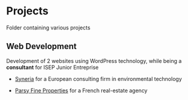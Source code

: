 # Projects

Folder containing various projects

## Web Development

Development of 2 websites using WordPress technology, while being a **consultant** for ISEP Junior Entreprise

- [Syneria](https://syneria.eu) for a European consulting firm in environmental technology

- [Parsy Fine Properties](https://parsyfineproperties.fr) for a French real-estate agency

